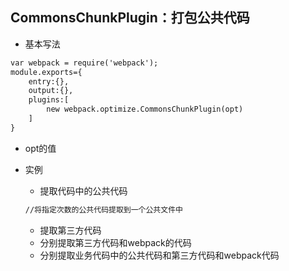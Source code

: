 ## CommonsChunkPlugin：打包公共代码

* 基本写法

```markdown
var webpack = require('webpack');
module.exports={
    entry:{},
    output:{},
    plugins:[
        new webpack.optimize.CommonsChunkPlugin(opt)
    ]
}
```

* opt的值
* 实例
  * 提取代码中的公共代码

  ```markdown
  //将指定次数的公共代码提取到一个公共文件中
  ```

  * 提取第三方代码
  * 分别提取第三方代码和webpack的代码
  * 分别提取业务代码中的公共代码和第三方代码和webpack代码



